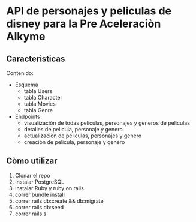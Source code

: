 #  API de personajes y peliculas de disney para la Pre Aceleraciòn Alkyme 

## Caracteristicas

Contenido:
- Esquema
  - tabla Users
  - tabla Character
  - tabla Movies
  - tabla Genre
- Endpoints
  - visualizaciòn de todas peliculas, personajes y generos de peliculas
  - detalles de pelicula, personaje y genero
  - actualizaciòn de peliculas, personajes y genero
  - creaciòn de pelicula, personaje y genero


## Còmo utilizar

1. Clonar el repo
2. Instalar PostgreSQL 
3. instalar Ruby y ruby on rails
4. correr bundle install
5. correr rails db:create && db:migrate
6. correr rails db:seed 
7. correr rails s

